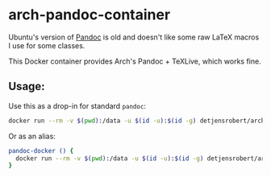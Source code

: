 # arch-pandoc-container

Ubuntu's version of [Pandoc](https://pandoc.org) is old and doesn't like some raw LaTeX macros I use for some classes.

This Docker container provides Arch's Pandoc + TeXLive, which works fine.

## Usage:

Use this as a drop-in for standard `pandoc`:

```bash
docker run --rm -v $(pwd):/data -u $(id -u):$(id -g) detjensrobert/arch-pandoc file.md -o file.pdf
```

Or as an alias:

```bash
pandoc-docker () {
  docker run --rm -v $(pwd):/data -u $(id -u):$(id -g) detjensrobert/arch-pandoc
}

```
